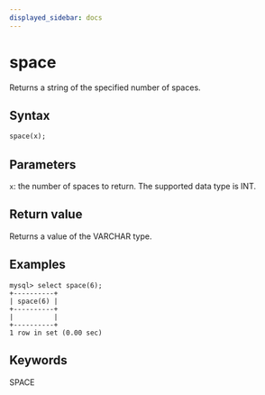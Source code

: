 ```yaml
---
displayed_sidebar: docs
---
```


# space



Returns a string of the specified number of spaces.

## Syntax

```Haskell
space(x);
```

## Parameters

`x`: the number of spaces to return. The supported data type is INT.

## Return value

Returns a value of the VARCHAR type.

## Examples

```Plain Text
mysql> select space(6);
+----------+
| space(6) |
+----------+
|          |
+----------+
1 row in set (0.00 sec)
```

## Keywords

SPACE